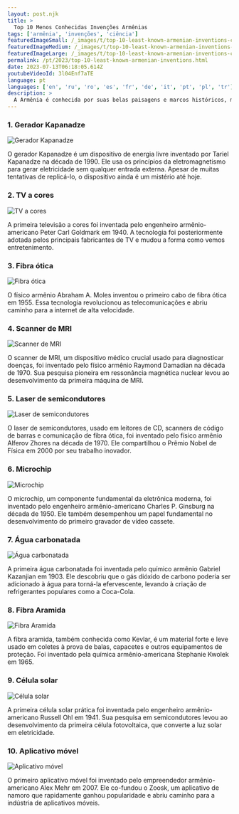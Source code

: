 ```yaml
---
layout: post.njk
title: >
  Top 10 Menos Conhecidas Invenções Armênias
tags: ['armênia', 'invenções', 'ciência']
featuredImageSmall: /_images/t/top-10-least-known-armenian-inventions-cover-pt-small.webp
featuredImageMedium: /_images/t/top-10-least-known-armenian-inventions-cover-pt-medium.webp
featuredImageLarge: /_images/t/top-10-least-known-armenian-inventions-cover-pt-large.webp
permalink: /pt/2023/top-10-least-known-armenian-inventions.html
date: 2023-07-13T06:18:05.614Z
youtubeVideoId: 3l04Enf7aTE
language: pt
languages: ['en', 'ru', 'ro', 'es', 'fr', 'de', 'it', 'pt', 'pl', 'tr']
description: >
  A Armênia é conhecida por suas belas paisagens e marcos históricos, mas não muitos conhecem as invenções geniais que surgiram desse pequeno país. Aqui está uma lista das 10 menos conhecidas invenções armênias que contribuíram para o progresso científico mundial.
---
```


### 1. Gerador Kapanadze

![Gerador Kapanadze](/_images/f/ff18e4e76e96d61dbd78528258cedf6c-medium.webp)

O gerador Kapanadze é um dispositivo de energia livre inventado por Tariel Kapanadze na década de 1990. Ele usa os princípios da eletromagnetismo para gerar eletricidade sem qualquer entrada externa. Apesar de muitas tentativas de replicá-lo, o dispositivo ainda é um mistério até hoje.

### 2. TV a cores

![TV a cores](/_images/1/1a74d391bd3d00ad4ae9e56bd3a3ea20-medium.webp)

A primeira televisão a cores foi inventada pelo engenheiro armênio-americano Peter Carl Goldmark em 1940. A tecnologia foi posteriormente adotada pelos principais fabricantes de TV e mudou a forma como vemos entretenimento.

### 3. Fibra ótica

![Fibra ótica](/_images/7/77d8d5c6fbed740aa7321ea6a5ff4771-medium.webp)

O físico armênio Abraham A. Moles inventou o primeiro cabo de fibra ótica em 1955. Essa tecnologia revolucionou as telecomunicações e abriu caminho para a internet de alta velocidade.

### 4. Scanner de MRI

![Scanner de MRI](/_images/4/43d83730a401047fba4fcbff0d832f6f-medium.webp)

O scanner de MRI, um dispositivo médico crucial usado para diagnosticar doenças, foi inventado pelo físico armênio Raymond Damadian na década de 1970. Sua pesquisa pioneira em ressonância magnética nuclear levou ao desenvolvimento da primeira máquina de MRI.

### 5. Laser de semicondutores

![Laser de semicondutores](/_images/0/06cd389511aa0724f2972273a3ab685a-medium.webp)

O laser de semicondutores, usado em leitores de CD, scanners de código de barras e comunicação de fibra ótica, foi inventado pelo físico armênio Alferov Zhores na década de 1970. Ele compartilhou o Prêmio Nobel de Física em 2000 por seu trabalho inovador.

### 6. Microchip

![Microchip](/_images/5/5345cad6ae0776da4dbb1546dab86d62-medium.webp)

O microchip, um componente fundamental da eletrônica moderna, foi inventado pelo engenheiro armênio-americano Charles P. Ginsburg na década de 1950. Ele também desempenhou um papel fundamental no desenvolvimento do primeiro gravador de vídeo cassete.

### 7. Água carbonatada

![Água carbonatada](/_images/f/f561efc5850f70a1b37b70c0e6772dc8-medium.webp)

A primeira água carbonatada foi inventada pelo químico armênio Gabriel Kazanjian em 1903. Ele descobriu que o gás dióxido de carbono poderia ser adicionado à água para torná-la efervescente, levando à criação de refrigerantes populares como a Coca-Cola.

### 8. Fibra Aramida

![Fibra Aramida](/_images/b/b25cdace88e3cac8961c9cd0fe3d2354-medium.webp)

A fibra aramida, também conhecida como Kevlar, é um material forte e leve usado em coletes à prova de balas, capacetes e outros equipamentos de proteção. Foi inventado pela química armênio-americana Stephanie Kwolek em 1965.

### 9. Célula solar

![Célula solar](/_images/c/c86cce60740f9e16edb0716cbdc7997a-medium.webp)

A primeira célula solar prática foi inventada pelo engenheiro armênio-americano Russell Ohl em 1941. Sua pesquisa em semicondutores levou ao desenvolvimento da primeira célula fotovoltaica, que converte a luz solar em eletricidade.

### 10. Aplicativo móvel

![Aplicativo móvel](/_images/d/d76d832d64ad71b963d9fe26c59ce626-medium.webp)

O primeiro aplicativo móvel foi inventado pelo empreendedor armênio-americano Alex Mehr em 2007. Ele co-fundou o Zoosk, um aplicativo de namoro que rapidamente ganhou popularidade e abriu caminho para a indústria de aplicativos móveis.

